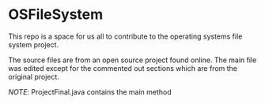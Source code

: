 # OSFileSystem
This repo is a space for us all to contribute to the operating systems file system project.
 
 
The source files are from an open source project found online. The main file was edited except for the commented out sections which are from the original project. 

*NOTE*: ProjectFinal.java contains the main method
